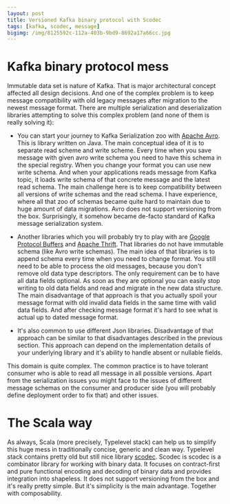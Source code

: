 ```yaml
---
layout: post
title: Versioned Kafka binary protocol with Scodec
tags: [kafka, scodec, message]
bigimg: /img/8125592c-112a-403b-9bd9-8692a17a66cc.jpg
---
```


# Kafka binary protocol mess

Immutable data set is nature of Kafka. That is major architectural concept affected all design decisions. And one of the complex problem is to keep message compatibility with old legacy messages after migration to the newest message format. There are multiple serialization and deserialization libraries attempting to solve this complex problem (and none of them is really solving it):

- You can start your journey to Kafka Serialization zoo with [Apache Avro](https://avro.apache.org/). This is library written on Java. The main conceptual idea of it is to separate read scheme and write scheme. Every time when you save message with given avro write schema you need to have this schema in the special registry. When you change your format you can use new write schema. And when your applications reads message from Kafka topic, it loads write schema of that concrete message and the latest read schema. The main challenge here is to keep compatibility between all versions of write schemas and the read schema. I have experience, where all that zoo of schemas became quite hard to maintain due to huge amount of data migrations. Avro does not support versioning from the box. Surprisingly, it somehow became de-facto standard of Kafka message serialization system.

- Another libraries which you will probably try to play with are [Google Protocol Buffers](https://developers.google.com/protocol-buffers/) and [Apache Thrift](https://thrift.apache.org/). That libraries do not have immutable schema (like Avro write schemas). The main idea of that libraries is to append schema every time when you need to change format. You still need to be able to process the old messages, because you don't remove old data type descriptors. The only requirement can be to have all data fields optional. As soon as they are optional you can easily stop writing to old data fields and read and migrate in the new data structure. The main disadvantage of that approach is that you actually spoil your message format with old invalid data fields in the same time with valid data fields. And after checking message format it's hard to see what is actual up to dated message format.

- It's also common to use different Json libraries. Disadvantage of that approach can be similar to that disadvantages described in the previous section. This approach can depend on the implementation details of your underlying library and it's ability to handle absent or nullable fields.

This domain is quite complex. The common practice is to have tolerant consumer who is able to read all message in all possible versions. Apart from the serialization issues you might face to the issues of different message schemas on the consumer and producer side (you will probably define deployment order to fix that) and other issues.

# The Scala way

As always, Scala (more precisely, Typelevel stack) can help us to simplify this huge mess in traditionally concise, generic and clean way. Typelevel stack contains pretty old but still nice library [scodec](https://github.com/scodec/scodec). Scodec is scodec is a combinator library for working with binary data. It focuses on contract-first and pure functional encoding and decoding of binary data and provides integration into shapeless. It does not support versioning from the box and it's really pretty simple. But it's simplicity is the main advantage. Together with composability.

